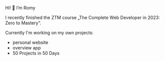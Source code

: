 Hi! 👋 I’m Romy

 
I recently finished the ZTM course „The Complete Web Developer in 2023: Zero to Mastery".

Currently I'm working on my own projects:
  - personal website
  - overview app
  - 50 Projects in 50 Days

